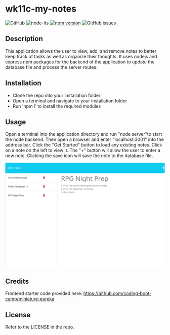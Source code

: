 # wk11c-my-notes

![GitHub](https://img.shields.io/github/license/josht-dev/wk11c-my-notes?style=for-the-badge)
![node-lts](https://img.shields.io/badge/node-16.18.0-brightgreen?style=for-the-badge)
[![npm version](https://img.shields.io/badge/express-4.16.4-brightgreen?style=for-the-badge)](https://badge.fury.io/js/express)
![GitHub issues](https://img.shields.io/github/issues/josht-dev/wk11c-my-notes?style=for-the-badge)

## Description

This application allows the user to view, add, and remove notes to better keep track of tasks as well as organize their thoughts. It uses nodejs and express npm packages for the backend of the application to update the database file and process the server routes.

## Installation

- Clone the repo into your installation folder
- Open a terminal and navigate to your installation folder
- Run 'npm i' to install the required modules

## Usage

Open a terminal into the application directory and run "node server"to start the node backend. Then open a browser and enter "localhost:3001" into the address bar. Click the "Get Started" button to load any existing notes. Click on a note on the left to view it. The "+" button will allow the user to enter a new note. Clicking the save icon will save the note to the database file.

![screenshot](./assets/screenshot.png)

## Credits

Frontend starter code provided here: https://github.com/coding-boot-camp/miniature-eureka

## License

Refer to the LICENSE in the repo.
